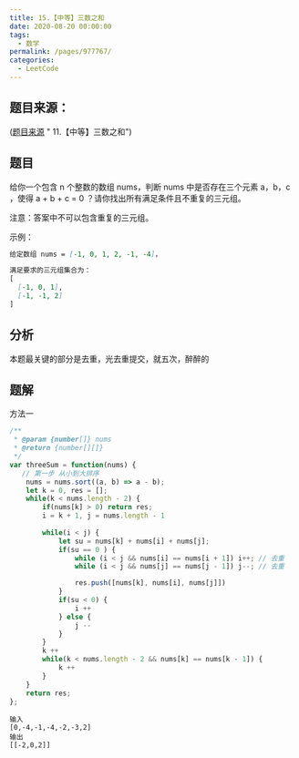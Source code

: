 ```yaml
---
title: 15.【中等】三数之和
date: 2020-08-20 00:00:00
tags: 
  - 数学
permalink: /pages/977767/
categories: 
  - LeetCode
---
```


## 题目来源：
([题目来源](https://leetcode-cn.com/problems/3sum/) " 11.【中等】三数之和")

## 题目
给你一个包含 n 个整数的数组 nums，判断 nums 中是否存在三个元素 a，b，c ，使得 a + b + c = 0 ？请你找出所有满足条件且不重复的三元组。

注意：答案中不可以包含重复的三元组。


示例：
```md
给定数组 nums = [-1, 0, 1, 2, -1, -4]，

满足要求的三元组集合为：
[
  [-1, 0, 1],
  [-1, -1, 2]
]
```

## 分析

本题最关键的部分是去重，光去重提交，就五次，醉醉的


## 题解

方法一
```Javascript
/**
 * @param {number[]} nums
 * @return {number[][]}
 */
var threeSum = function(nums) {
   // 第一步 从小到大排序
    nums = nums.sort((a, b) => a - b);
    let k = 0, res = [];
    while(k < nums.length - 2) {
        if(nums[k] > 0) return res;
        i = k + 1, j = nums.length - 1
       
        while(i < j) {
            let su = nums[k] + nums[i] + nums[j];
            if(su == 0 ) {
                while (i < j && nums[i] == nums[i + 1]) i++; // 去重
                while (i < j && nums[j] == nums[j - 1]) j--; // 去重

                res.push([nums[k], nums[i], nums[j]])
            }
            if(su < 0) {
                i ++
            } else {
                j --
            }
        }
        k ++ 
        while(k < nums.length - 2 && nums[k] == nums[k - 1]) {
            k ++
        }
    }
    return res;
};
```

```
输入
[0,-4,-1,-4,-2,-3,2] 
输出
[[-2,0,2]]



```